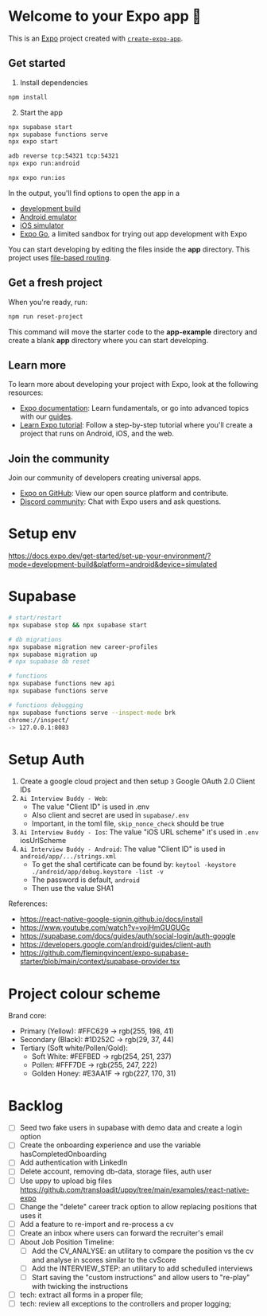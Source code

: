# Welcome to your Expo app 👋

This is an [Expo](https://expo.dev) project created with [`create-expo-app`](https://www.npmjs.com/package/create-expo-app).

## Get started

1. Install dependencies

```bash
npm install
```

2. Start the app

```bash
npx supabase start
npx supabase functions serve
npx expo start

adb reverse tcp:54321 tcp:54321
npx expo run:android

npx expo run:ios
```

In the output, you'll find options to open the app in a

- [development build](https://docs.expo.dev/develop/development-builds/introduction/)
- [Android emulator](https://docs.expo.dev/workflow/android-studio-emulator/)
- [iOS simulator](https://docs.expo.dev/workflow/ios-simulator/)
- [Expo Go](https://expo.dev/go), a limited sandbox for trying out app development with Expo

You can start developing by editing the files inside the **app** directory. This project uses [file-based routing](https://docs.expo.dev/router/introduction).

## Get a fresh project

When you're ready, run:

```bash
npm run reset-project
```

This command will move the starter code to the **app-example** directory and create a blank **app** directory where you can start developing.

## Learn more

To learn more about developing your project with Expo, look at the following resources:

- [Expo documentation](https://docs.expo.dev/): Learn fundamentals, or go into advanced topics with our [guides](https://docs.expo.dev/guides).
- [Learn Expo tutorial](https://docs.expo.dev/tutorial/introduction/): Follow a step-by-step tutorial where you'll create a project that runs on Android, iOS, and the web.

## Join the community

Join our community of developers creating universal apps.

- [Expo on GitHub](https://github.com/expo/expo): View our open source platform and contribute.
- [Discord community](https://chat.expo.dev): Chat with Expo users and ask questions.

# Setup env
https://docs.expo.dev/get-started/set-up-your-environment/?mode=development-build&platform=android&device=simulated

# Supabase

```sh
# start/restart
npx supabase stop && npx supabase start

# db migrations
npx supabase migration new career-profiles
npx supabase migration up 
# npx supabase db reset 

# functions
npx supabase functions new api
npx supabase functions serve

# functions debugging 
npx supabase functions serve --inspect-mode brk
chrome://inspect/
-> 127.0.0.1:8083
```

# Setup Auth

1. Create a google cloud project and then setup `3` Google OAuth 2.0 Client IDs
2. `Ai Interview Buddy - Web`: 
   - The value "Client ID" is used in .env
   - Also client and secret are used in `supabase/.env`
   - Important, in the toml file, `skip_nonce_check` should be true
3. `Ai Interview Buddy - Ios`: The value "iOS URL scheme" it's used in `.env` iosUrlScheme
4. `Ai Interview Buddy - Android`: The value "Client ID" is used in `android/app/.../strings.xml`
   - To get the sha1 certificate can be found by: `keytool -keystore ./android/app/debug.keystore -list -v`
   - The password is default, `android`
   - Then use the value SHA1

References:
- https://react-native-google-signin.github.io/docs/install
- https://www.youtube.com/watch?v=vojHmGUGUGc
- https://supabase.com/docs/guides/auth/social-login/auth-google
- https://developers.google.com/android/guides/client-auth
- https://github.com/flemingvincent/expo-supabase-starter/blob/main/context/supabase-provider.tsx

# Project colour scheme

Brand core:
* Primary (Yellow): #FFC629 → rgb(255, 198, 41)
* Secondary (Black): #1D252C → rgb(29, 37, 44)
* Tertiary (Soft white/Pollen/Gold):
   - Soft White: #FEFBED → rgb(254, 251, 237)
   - Pollen: #FFF7DE → rgb(255, 247, 222)
   - Golden Honey: #E3AA1F → rgb(227, 170, 31)

 # Backlog
 - [ ] Seed two fake users in supabase with demo data and create a login option
 - [ ] Create the onboarding experience and use the variable hasCompletedOnboarding
 - [ ] Add authentication with LinkedIn
 - [ ] Delete account, removing db-data, storage files, auth user
 - [ ] Use uppy to upload big files https://github.com/transloadit/uppy/tree/main/examples/react-native-expo
-  [ ] Change the "delete" career track option to allow replacing positions that uses it
-  [ ] Add a feature to re-import and re-process a cv
-  [ ] Create an inbox where users can forward the recruiter's email 
-  [ ] About Job Position Timeline:
   -  [ ] Add the CV_ANALYSE: an utilitary to compare the position vs the cv and analyse in scores similar to the cvScore
   -  [ ] Add the INTERVIEW_STEP: an utilitary to add schedulled interviews
   -  [ ] Start saving the "custom instructions" and allow users to "re-play" with twicking the instructions
-  [ ] tech: extract all forms in a proper file; 
-  [ ] tech: review all exceptions to the controllers and proper logging; 
